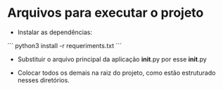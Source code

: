 # Arquivos para executar o projeto

- Instalar as dependências: 

´´´
  python3 install -r requeriments.txt
´´´

- Substituir o arquivo principal da aplicação __init__.py por esse __init__.py

- Colocar todos os demais na raiz do projeto, como estão estruturado nesses diretórios.
  


